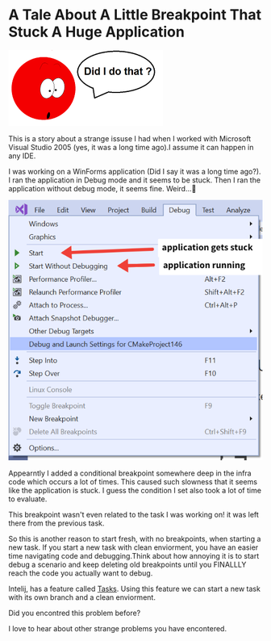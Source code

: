 # A Tale About A Little Breakpoint That Stuck A Huge Application

![suprised breakpoint](./images/breakpoint_talking_bubble.png)

This is a story about a strange issuse I had when I worked with Microsoft Visual Studio 2005 (yes, it was a long time ago).I assume it can happen in any IDE.

I was working on a WinForms application (Did I say it was a long time ago?). I ran the application in Debug mode and it seems to be stuck. Then I ran the application without debug mode, it seems fine. Weird...🤔

![visual studio run vs debug menu](./images/vs_run_debug_menu.png)

Appearntly I added a conditional breakpoint somewhere deep in the infra code which occurs a lot of times. This caused such slowness that it seems like the application is stuck. I guess the condition I set also took a lot of time to evaluate.

This breakpoint wasn't even related to the task I was working on! it was left  there from the previous task.

So this is another reason to start fresh, with no breakpoints, when starting a new task. If you start a new task with clean enviorment, you have an easier time navigating code and debugging.Think about how annoying it is to start debug a scenario and keep deleting old breakpoints until you FINALLLY reach the code you actually want to debug.

Intelij, has a feature called [Tasks](https://www.jetbrains.com/help/idea/managing-tasks-and-context.html#work-with-context.using). Using this feature we can start a new task with its own branch and a clean enviorment.

Did you encontred this problem before?

I love to hear about other strange problems you have encontered.
